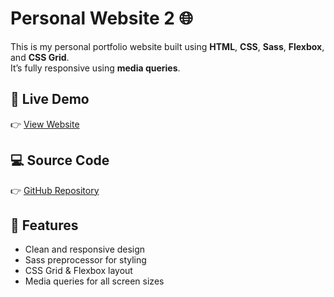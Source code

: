 # Personal Website 2 🌐

This is my personal portfolio website built using **HTML**, **CSS**, **Sass**, **Flexbox**, and **CSS Grid**.  
It’s fully responsive using **media queries**.

## 🚀 Live Demo
👉 [View Website](https://abdoodev123.github.io/Personal-website-2/)

## 💻 Source Code
👉 [GitHub Repository](https://lnkd.in/deggxvhE)

## 🧰 Features
- Clean and responsive design  
- Sass preprocessor for styling  
- CSS Grid & Flexbox layout  
- Media queries for all screen sizes

